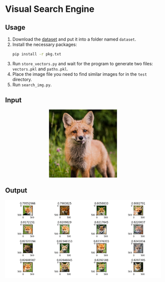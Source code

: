 # Visual Search Engine

## Usage

1. Download the [dataset](https://www.kaggle.com/datasets/theaayushbajaj/cbir-dataset) and put it into a folder named `dataset`.
2. Install the necessary packages:
    ```sh
    pip install -r pkg.txt
    ```
3. Run `store_vectors.py` and wait for the program to generate two files: `vectors.pkl` and `paths.pkl`.
4. Place the image file you need to find similar images for in the `test` directory.
5. Run `search_img.py`.

## Input 
<div style="display: flex; justify-content: center">  
   <img src="./test/test01.jpg" width="220px"  />
</div>

## Output
<img src="Figure_1.png"  />